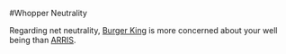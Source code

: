 #Whopper Neutrality

Regarding net neutrality, [Burger King](https://boingboing.net/2018/01/25/whopper-neutrality.html) is more concerned about your well being than [ARRIS](https://www.arris.com/arriseverywhere/2017/12/arris-stands-for-online-innovation/).

